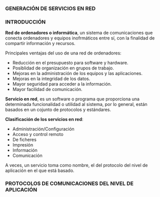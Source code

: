 ### GENERACIÓN DE SERVICIOS EN RED

### INTRODUCCIÓN

**Red de ordenadores o informática**, un sistema de comunicaciones que conecta ordenadores y equipos inofrmáticos entre sí, con la finalidad de compartir información y recursos.  

Principales ventajas del uso de una red de ordenadores:
  -  Reducción en el presupuesto para software y hardware.
  -  Posiblidad de organización en grupos de trabajo.
  -  Mejoras en la administración de los equipos y las aplicaciones.
  -  Mejoras en la integridad de los datos.
  -  Mayor seguridad para acceder a la información.
  -  Mayor facilidad de comunicación.
  
**Servicio en red**, es un software o programa que proporciona una determinada funcionalidad o utilidad al sistema, por lo general, están basados en un cojunto de protocolos y estándares.
  
**Clasificación de los servicios en red**:
  - Administración/Configuración
  - Acceso y control remoto
  - De ficheres
  - Impresión
  - Información
  - Comunicación

A veces, un servicio toma como nombre, el del protocolo del nivel de aplicación en el que está basado.


### PROTOCOLOS DE COMUNICACIONES DEL NIVEL DE APLICACIÓN
